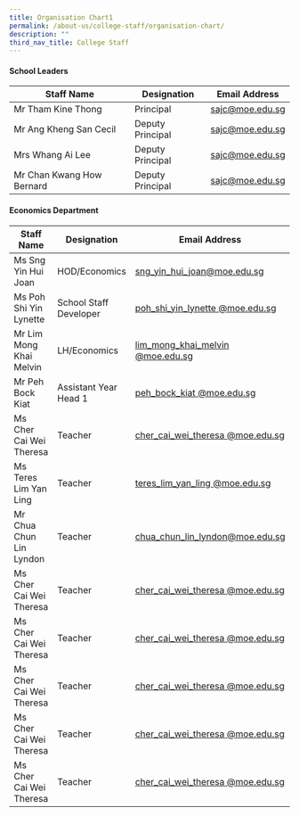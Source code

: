 ```yaml
---
title: Organisation Chart1
permalink: /about-us/college-staff/organisation-chart/
description: ""
third_nav_title: College Staff
---
```


#### School Leaders

| Staff Name| Designation| Email Address|
| -------- | -------- | -------- |
| Mr Tham Kine Thong   | Principal   | <a href="mailto:sajc@moe.edu.sg">sajc@moe.edu.sg</a>    |
| Mr Ang Kheng San Cecil   | Deputy Principal   | <a href="mailto:sajc@moe.edu.sg">sajc@moe.edu.sg</a>    |
| Mrs Whang Ai Lee    |  Deputy Principal     | <a href="mailto:sajc@moe.edu.sg">sajc@moe.edu.sg</a>    |
| Mr Chan Kwang How Bernard    |  Deputy Principal    | <a href="mailto:sajc@moe.edu.sg">sajc@moe.edu.sg</a>    |


#### Economics Department

| Staff Name| Designation| Email Address|
| -------- | -------- | -------- |
| Ms Sng Yin Hui Joan   | HOD/Economics   | <a href="mailto:sng_yin_hui_joan@moe.edu.sg">sng_yin_hui_joan@moe.edu.sg</a>| 
| Ms Poh Shi Yin Lynette   | School Staff Developer   |<a href="mailto:poh_shi_yin_lynette @moe.edu.sg">poh_shi_yin_lynette @moe.edu.sg</a> |
| Mr Lim Mong Khai Melvin    |  LH/Economics     | <a href="mailto:lim_mong_khai_melvin @moe.edu.sg">lim_mong_khai_melvin @moe.edu.sg</a> |
| Mr Peh Bock Kiat    |  Assistant Year Head 1    | <a href="mailto:peh_bock_kiat @moe.edu.sg">peh_bock_kiat @moe.edu.sg</a> |
| Ms Cher Cai Wei Theresa   |  Teacher   | <a href="mailto:cher_cai_wei_theresa@moe.edu.sg">cher_cai_wei_theresa @moe.edu.sg</a> |
| Ms Teres Lim Yan Ling   |  Teacher   | <a href="mailto:teres_lim_yan_ling@moe.edu.sg">teres_lim_yan_ling @moe.edu.sg</a> |
| Mr Chua Chun Lin Lyndon  |  Teacher   | <a href="mailto:chua_chun_lin_lyndon@moe.edu.sg">chua_chun_lin_lyndon@moe.edu.sg</a> |
| Ms Cher Cai Wei Theresa   |  Teacher   | <a href="mailto:cher_cai_wei_theresa @moe.edu.sg">cher_cai_wei_theresa @moe.edu.sg</a> |
| Ms Cher Cai Wei Theresa   |  Teacher   | <a href="mailto:cher_cai_wei_theresa @moe.edu.sg">cher_cai_wei_theresa @moe.edu.sg</a> |
| Ms Cher Cai Wei Theresa   |  Teacher   | <a href="mailto:cher_cai_wei_theresa @moe.edu.sg">cher_cai_wei_theresa @moe.edu.sg</a> |
| Ms Cher Cai Wei Theresa   |  Teacher   | <a href="mailto:cher_cai_wei_theresa @moe.edu.sg">cher_cai_wei_theresa @moe.edu.sg</a> |
| Ms Cher Cai Wei Theresa   |  Teacher   | <a href="mailto:cher_cai_wei_theresa @moe.edu.sg">cher_cai_wei_theresa @moe.edu.sg</a> |